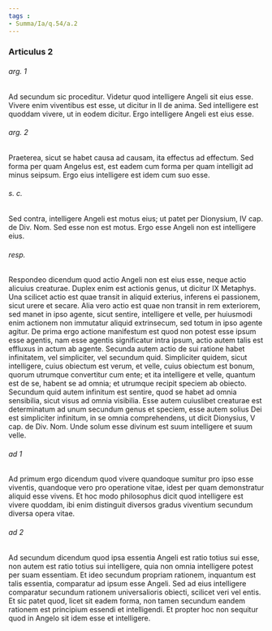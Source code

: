 ```yaml
---
tags : 
- Summa/Ia/q.54/a.2
---
```


### Articulus 2

###### arg. 1
Ad secundum sic proceditur. Videtur quod intelligere Angeli sit eius esse. Vivere enim viventibus est esse, ut dicitur in II de anima. Sed intelligere est quoddam vivere, ut in eodem dicitur. Ergo intelligere Angeli est eius esse.

###### arg. 2
Praeterea, sicut se habet causa ad causam, ita effectus ad effectum. Sed forma per quam Angelus est, est eadem cum forma per quam intelligit ad minus seipsum. Ergo eius intelligere est idem cum suo esse.

###### s. c.
Sed contra, intelligere Angeli est motus eius; ut patet per Dionysium, IV cap. de Div. Nom. Sed esse non est motus. Ergo esse Angeli non est intelligere eius.

###### resp.
Respondeo dicendum quod actio Angeli non est eius esse, neque actio alicuius creaturae. Duplex enim est actionis genus, ut dicitur IX Metaphys. Una scilicet actio est quae transit in aliquid exterius, inferens ei passionem, sicut urere et secare. Alia vero actio est quae non transit in rem exteriorem, sed manet in ipso agente, sicut sentire, intelligere et velle, per huiusmodi enim actionem non immutatur aliquid extrinsecum, sed totum in ipso agente agitur. De prima ergo actione manifestum est quod non potest esse ipsum esse agentis, nam esse agentis significatur intra ipsum, actio autem talis est effluxus in actum ab agente. Secunda autem actio de sui ratione habet infinitatem, vel simpliciter, vel secundum quid. Simpliciter quidem, sicut intelligere, cuius obiectum est verum, et velle, cuius obiectum est bonum, quorum utrumque convertitur cum ente; et ita intelligere et velle, quantum est de se, habent se ad omnia; et utrumque recipit speciem ab obiecto. Secundum quid autem infinitum est sentire, quod se habet ad omnia sensibilia, sicut visus ad omnia visibilia. Esse autem cuiuslibet creaturae est determinatum ad unum secundum genus et speciem, esse autem solius Dei est simpliciter infinitum, in se omnia comprehendens, ut dicit Dionysius, V cap. de Div. Nom. Unde solum esse divinum est suum intelligere et suum velle.

###### ad 1
Ad primum ergo dicendum quod vivere quandoque sumitur pro ipso esse viventis, quandoque vero pro operatione vitae, idest per quam demonstratur aliquid esse vivens. Et hoc modo philosophus dicit quod intelligere est vivere quoddam, ibi enim distinguit diversos gradus viventium secundum diversa opera vitae.

###### ad 2
Ad secundum dicendum quod ipsa essentia Angeli est ratio totius sui esse, non autem est ratio totius sui intelligere, quia non omnia intelligere potest per suam essentiam. Et ideo secundum propriam rationem, inquantum est talis essentia, comparatur ad ipsum esse Angeli. Sed ad eius intelligere comparatur secundum rationem universalioris obiecti, scilicet veri vel entis. Et sic patet quod, licet sit eadem forma, non tamen secundum eandem rationem est principium essendi et intelligendi. Et propter hoc non sequitur quod in Angelo sit idem esse et intelligere.

